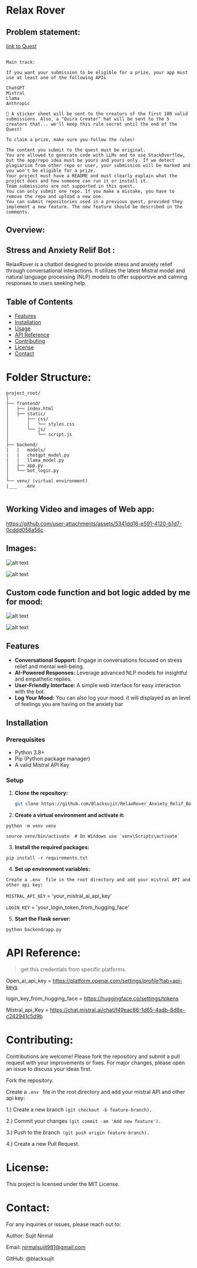 # **Relax Rover**


## Problem statement:


[link to Quest](https://quira.sh/quests/creator/submissions?questId=16)

```

Main track:

If you want your submission to be eligible for a prize, your app must use at least one of the following APIs

ChatGPT
Mistral
Llama
Anthropic

🧢 A sticker sheet will be sent to the creators of the first 100 valid submissions. Also, a "Quira Creator" hat will be sent to the 5 creators that... we'll keep this rule secret until the end of the Quest!

To claim a prize, make sure you follow the rules!

The content you submit to the quest must be original.
You are allowed to generate code with LLMs and to use StackOverflow, but the app/repo idea must be yours and yours only. If we detect plagiarism from other repo or user, your submission will be marked and you won't be eligible for a prize.
Your project must have a README and must clearly explain what the project does and how someone can run it or install it.
Team submissions are not supported in this quest.
You can only submit one repo. If you make a mistake, you have to remove the repo and upload a new one.
You can submit repositories used in a previous quest, provided they implement a new feature. The new feature should be described in the comments.

```
## Overview:

## **Stress and Anxiety Relif Bot** :

RelaxRover is a chatbot designed to provide stress and anxiety relief through conversational interactions. It utilizes the latest Mistral model and natural language processing (NLP) models to offer supportive and calming responses to users seeking help.



## Table of Contents

- [Features](#features)
- [Installation](#installation)
- [Usage](#usage)
- [API Reference](#api-reference)
- [Contributing](#contributing)
- [License](#license)
- [Contact](#contact)


# Folder Structure:

```
project_root/
│
├── frontend/
│   ├── index.html
│   ├── static/
│       ├── css/
│       │   └── styles.css
│       └── js/
│           └── script.js
│
├── backend/
|   |   models/
|   |   chatgpt_model.py
|   |   llama_model.py
│   ├── app.py
│   └── bot_logic.py
│
└── venv/ (virtual environment)
|___   .env


```

## Working Video and images of Web app:



https://github.com/user-attachments/assets/5341dd16-e591-4120-b1d7-0cddd056a56c



## Images:

![alt text](image.png)


![alt text](image1.png)

## Custom code function and bot logic added by me for mood:


![alt text](code_block.png)



![alt text](botlogic.png)


## Features

- **Conversational Support:** Engage in conversations focused on stress relief and mental well-being.
- **AI-Powered Responses:** Leverage advanced NLP models for insightful and empathetic replies.
- **User-Friendly Interface:** A simple web interface for easy interaction with the bot.
- **Log Your Mood:** You can also log your mood. it will displayed as an level of feelings you are having on the anxiety bar 


## Installation

### Prerequisites

- Python 3.8+
- Pip (Python package manager)
- A valid Mistral API Key 

### Setup

1. **Clone the repository:**

   ```bash
   git clone https://github.com/Blacksujit/RelaxRover_Anxiety_Relif_Bot
   ```

2. **Create a virtual environment and activate it:**


```
python -m venv venv
```

```
source venv/bin/activate  # On Windows use `venv\Scripts\activate`
```

3. **Install the required packages:**

```
pip install -r requirements.txt

```

4. **Set up environment variables:**

`Create a .env  file in the root directory and add your mistral API and other api key:`
 
`MISTRAL_API_KEY` = 'your_mistral_ai_api_key'

`LOGIN_KEY` = 'your_login_token_from_hugging_face'


5. **Start the Flask server:**

```
python backend/app.py

```

# **API Reference**:

> get this credentials from specific platforms.

Open_ai_api_key = https://platform.openai.com/settings/profile?tab=api-keys

login_key_from_hugging_face = https://huggingface.co/settings/tokens

Mistral_api_Key = https://chat.mistral.ai/chat/f49eac86-1d65-4adb-8d8e-c242941c5d9b


# **Contributing**:

Contributions are welcome! Please fork the repository and submit a pull request with your improvements or fixes. For major changes, please open an issue to discuss your ideas first.

Fork the repository.

Create a `.env ` file in the root directory and add your mistral API and other api key:

1.) Create a new branch `(git checkout -b feature-branch).`

2.) Commit your changes `(git commit -am 'Add new feature').`

3.) Push to the branch` (git push origin feature-branch).`

4.) Create a new Pull Request.


# **License**:
This project is licensed under the MIT License.  

# **Contact**:

For any inquiries or issues, please reach out to:

Author: Sujit Nirmal

Email: nirmalsujit981@gmail.com

GitHub: @blacksujit
